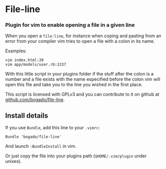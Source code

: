 # File-line

### Plugin for vim to enable opening a file in a given line

When you open a `file:line`, for instance when coping and pasting from an error from your
compiler vim tries to open a file with a colon in its name.

Examples:
  
    vim index.html:20
    vim app/models/user.rb:1337

With this little script in your plugins folder if the stuff after the colon is a number and
a file exists with the name especified before the colon vim will open this file and take you
to the line you wished in the first place. 

This script is licensed with GPLv3 and you can contribute to it on github at
[github.com/bogado/file-line](https://github.com/bogado/file-line).
 
## Install details

If you use `Bundle`, add this line to your `.vimrc`:

    Bundle 'bogado/file-line'
  
And launch `:BundleInstall` in vim.

Or just copy the file into your plugins path (`$HOME/.vim/plugin` under unixes).

